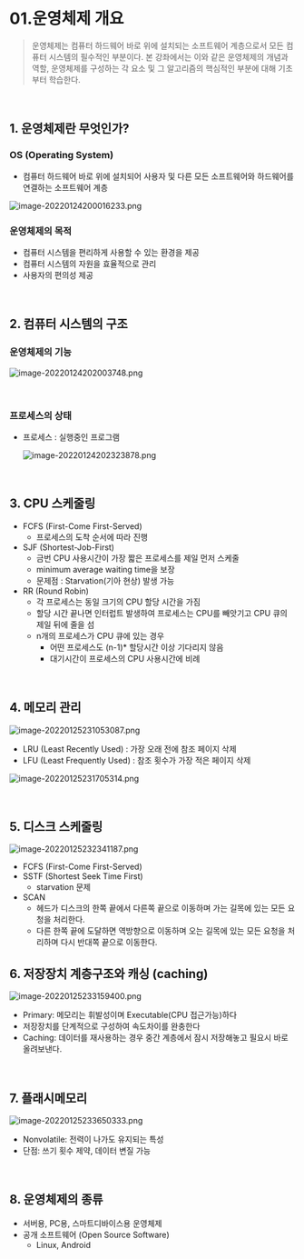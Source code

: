 # 01.운영체제 개요

> 운영체제는 컴퓨터 하드웨어 바로 위에 설치되는 소프트웨어 계층으로서 모든 컴퓨터 시스템의 필수적인 부분이다. 본 강좌에서는 이와 같은 운영체제의 개념과 역할, 운영체제를 구성하는 각 요소 및 그 알고리즘의 핵심적인 부분에 대해 기초부터 학습한다.
> 

​            

## 1. 운영체제란 무엇인가?

### OS (Operating System)

- 컴퓨터 하드웨어 바로 위에 설치되어 사용자 및 다른 모든 소프트웨어와 하드웨어를 연결하는 소프트웨어 계층

![image-20220124200016233.png](01%20%E1%84%8B%E1%85%AE%E1%86%AB%E1%84%8B%E1%85%A7%E1%86%BC%E1%84%8E%E1%85%A6%E1%84%8C%E1%85%A6%20%E1%84%80%E1%85%A2%E1%84%8B%E1%85%AD%209aa76a67e0b2458384de83a40f52d01c/image-20220124200016233.png)

### **운영체제의 목적**

- 컴퓨터 시스템을 편리하게 사용할 수 있는 환경을 제공
- 컴퓨터 시스템의 자원을 효율적으로 관리
- 사용자의 편의성 제공

​             

## 2. 컴퓨터 시스템의 구조

### 운영체제의 기능

![image-20220124202003748.png](01%20%E1%84%8B%E1%85%AE%E1%86%AB%E1%84%8B%E1%85%A7%E1%86%BC%E1%84%8E%E1%85%A6%E1%84%8C%E1%85%A6%20%E1%84%80%E1%85%A2%E1%84%8B%E1%85%AD%209aa76a67e0b2458384de83a40f52d01c/image-20220124202003748.png)

​          

### 프로세스의 상태

- 프로세스 : 실행중인 프로그램
  
    ![image-20220124202323878.png](01%20%E1%84%8B%E1%85%AE%E1%86%AB%E1%84%8B%E1%85%A7%E1%86%BC%E1%84%8E%E1%85%A6%E1%84%8C%E1%85%A6%20%E1%84%80%E1%85%A2%E1%84%8B%E1%85%AD%209aa76a67e0b2458384de83a40f52d01c/image-20220124202323878.png)
    

​            

## 3. CPU 스케줄링

- FCFS (First-Come First-Served)
    - 프로세스의 도착 순서에 따라 진행
- SJF (Shortest-Job-First)
    - 금번 CPU 사용시간이 가장 짧은 프로세스를 제일 먼저 스케줄
    - minimum average waiting time을 보장
    - 문제점 : Starvation(기아 현상) 발생 가능
- RR (Round Robin)
    - 각 프로세스는 동일 크기의 CPU 할당 시간을 가짐
    - 할당 시간 끝나면 인터럽트 발생하여 프로세스는 CPU를 빼앗기고 CPU 큐의 제일 뒤에 줄을 섬
    - n개의 프로세스가 CPU 큐에 있는 경우
        - 어떤 프로세스도 (n-1)* 할당시간 이상 기다리지 않음
        - 대기시간이 프로세스의 CPU 사용시간에 비례
        

​           

## 4. 메모리 관리

![image-20220125231053087.png](01%20%E1%84%8B%E1%85%AE%E1%86%AB%E1%84%8B%E1%85%A7%E1%86%BC%E1%84%8E%E1%85%A6%E1%84%8C%E1%85%A6%20%E1%84%80%E1%85%A2%E1%84%8B%E1%85%AD%209aa76a67e0b2458384de83a40f52d01c/image-20220125231053087.png)

- LRU (Least Recently Used) : 가장 오래 전에 참조 페이지 삭제
- LFU (Least Frequently Used) : 참조 횟수가 가장 적은 페이지 삭제

![image-20220125231705314.png](01%20%E1%84%8B%E1%85%AE%E1%86%AB%E1%84%8B%E1%85%A7%E1%86%BC%E1%84%8E%E1%85%A6%E1%84%8C%E1%85%A6%20%E1%84%80%E1%85%A2%E1%84%8B%E1%85%AD%209aa76a67e0b2458384de83a40f52d01c/image-20220125231705314.png)

​            

## 5. 디스크 스케줄링

![image-20220125232341187.png](01%20%E1%84%8B%E1%85%AE%E1%86%AB%E1%84%8B%E1%85%A7%E1%86%BC%E1%84%8E%E1%85%A6%E1%84%8C%E1%85%A6%20%E1%84%80%E1%85%A2%E1%84%8B%E1%85%AD%209aa76a67e0b2458384de83a40f52d01c/image-20220125232341187.png)

- FCFS (First-Come First-Served)
- SSTF (Shortest Seek Time First)
    - starvation 문제
- SCAN
    - 헤드가 디스크의 한쪽 끝에서 다른쪽 끝으로 이동하며 가는 길목에 있는 모든 요청을 처리한다.
    - 다른 한쪽 끝에 도달하면 역방향으로 이동하며 오는 길목에 있는 모든 요청을 처리하며 다시 반대쪽 끝으로 이동한다.
    

##         

## 6. 저장장치 계층구조와 캐싱 (caching)

![image-20220125233159400.png](01%20%E1%84%8B%E1%85%AE%E1%86%AB%E1%84%8B%E1%85%A7%E1%86%BC%E1%84%8E%E1%85%A6%E1%84%8C%E1%85%A6%20%E1%84%80%E1%85%A2%E1%84%8B%E1%85%AD%209aa76a67e0b2458384de83a40f52d01c/image-20220125233159400.png)

- Primary: 메모리는 휘발성이며 Executable(CPU 접근가능)하다
- 저장장치를 단계적으로 구성하여 속도차이를 완충한다
- Caching: 데이터를 재사용하는 경우 중간 계층에서 잠시 저장해놓고 필요시 바로 올려보낸다.

​        

## 7. 플래시메모리

![image-20220125233650333.png](01%20%E1%84%8B%E1%85%AE%E1%86%AB%E1%84%8B%E1%85%A7%E1%86%BC%E1%84%8E%E1%85%A6%E1%84%8C%E1%85%A6%20%E1%84%80%E1%85%A2%E1%84%8B%E1%85%AD%209aa76a67e0b2458384de83a40f52d01c/image-20220125233650333.png)

- Nonvolatile: 전력이 나가도 유지되는 특성
- 단점: 쓰기 횟수 제약, 데이터 변질 가능

​        

## 8. 운영체제의 종류

- 서버용, PC용, 스마트디바이스용 운영체제
- 공개 소프트웨어 (Open Source Software)
    - Linux, Android
